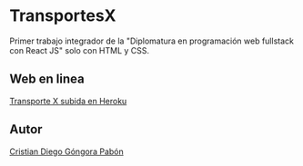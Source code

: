 # TransportesX

Primer trabajo integrador de la "Diplomatura en programación web fullstack con React JS" solo con HTML y CSS.

## Web en linea

[Transporte X subida en Heroku](https://transportex-utn.herokuapp.com/)

## Autor

[Cristian Diego Góngora Pabón](https://www.linkedin.com/in/cristiangongora/)
